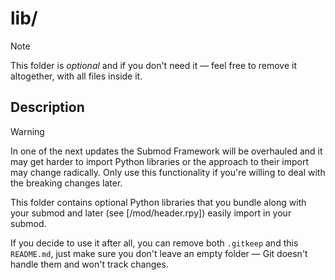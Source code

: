 # lib/

> [!NOTE]
> This folder is *optional* and if you don't need it &mdash; feel free to remove
> it altogether, with all files inside it.

## Description

> [!WARNING]
> In one of the next updates the Submod Framework will be overhauled and it may
> get harder to import Python libraries or the approach to their import may
> change radically. Only use this functionality if you're willing to deal with
> the breaking changes later.

This folder contains optional Python libraries that you bundle along with your
submod and later (see [/mod/header.rpy]) easily import in your submod.

If you decide to use it after all, you can remove both `.gitkeep` and this
`README.md`, just make sure you don't leave an empty folder &mdash; Git doesn't
handle them and won't track changes.